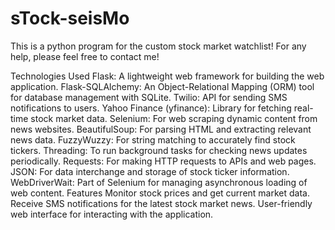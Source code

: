 # sTock-seisMo
This is a python program for the custom stock market watchlist!
For any help, please feel free to contact me!

Technologies Used
Flask: A lightweight web framework for building the web application.
Flask-SQLAlchemy: An Object-Relational Mapping (ORM) tool for database management with SQLite.
Twilio: API for sending SMS notifications to users.
Yahoo Finance (yfinance): Library for fetching real-time stock market data.
Selenium: For web scraping dynamic content from news websites.
BeautifulSoup: For parsing HTML and extracting relevant news data.
FuzzyWuzzy: For string matching to accurately find stock tickers.
Threading: To run background tasks for checking news updates periodically.
Requests: For making HTTP requests to APIs and web pages.
JSON: For data interchange and storage of stock ticker information.
WebDriverWait: Part of Selenium for managing asynchronous loading of web content.
Features
Monitor stock prices and get current market data.
Receive SMS notifications for the latest stock market news.
User-friendly web interface for interacting with the application.
